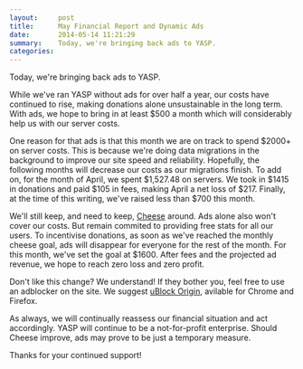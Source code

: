 ```yaml
---
layout:     post
title:      May Financial Report and Dynamic Ads
date:       2014-05-14 11:21:29
summary:    Today, we're bringing back ads to YASP.
categories: 
---
```


Today, we're bringing back ads to YASP.

While we've ran YASP without ads for over half a year, our costs have continued to
rise, making donations alone unsustainable in the long term. With ads, we hope to bring in at 
least $500 a month which will considerably help us with our server costs.

One reason for that ads is that this month we are on track to spend $2000+ on server costs.
This is because we're doing data migrations in the background to improve our site speed and
reliability. Hopefully, the following months will decrease our costs as our migrations finish.
To add on, for the month of April, we spent $1,527.48 on servers. We took in $1415 in donations and paid $105 in fees,
making April a net loss of $217. Finally, at the time of this writing, we've raised less than $700 this month.

We'll still keep, and need to keep, [Cheese](/carry) around. Ads alone also won't cover our costs. But remain commited to
providing free stats for all our users. To incentivise donations, as soon as we've reached the monthly cheese goal,
ads will disappear for everyone for the rest of the month. For this month, we've set the goal at $1600. After fees
and the projected ad revenue, we hope to reach zero loss and zero profit.

Don't like this change? We understand! If they bother you, feel free to use an
adblocker on the site. We suggest [uBlock Origin](https://github.com/gorhill/uBlock),
avilable for Chrome and Firefox.

As always, we will continually reassess our financial situation and act accordingly.
YASP will continue to be a not-for-profit enterprise. Should Cheese improve,
ads may prove to be just a temporary measure.

Thanks for your continued support!
